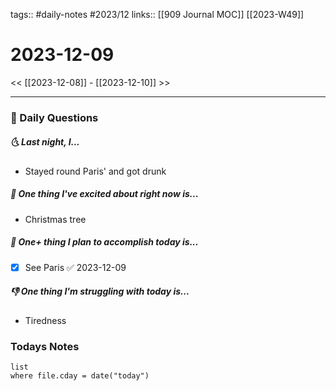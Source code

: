tags:: #daily-notes #2023/12 
links:: [[909 Journal MOC]] [[2023-W49]]
# 2023-12-09

<< [[2023-12-08]] - [[2023-12-10]] >>

---
### 📅 Daily Questions
##### 🌜 Last night, I...
- Stayed round Paris' and got drunk

##### 🙌 One thing I've excited about right now is...
- Christmas tree

##### 🚀 One+ thing I plan to accomplish today is...
- [x] See Paris ✅ 2023-12-09

##### 👎 One thing I'm struggling with today is...
- Tiredness

### Todays Notes
```dataview
list 
where file.cday = date("today")
```